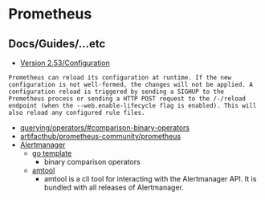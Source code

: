 # Prometheus


## Docs/Guides/...etc

* [Version 2.53/Configuration](https://prometheus.io/docs/prometheus/2.53/configuration/configuration/)

```
Prometheus can reload its configuration at runtime. If the new configuration is not well-formed, the changes will not be applied. A configuration reload is triggered by sending a SIGHUP to the Prometheus process or sending a HTTP POST request to the /-/reload endpoint (when the --web.enable-lifecycle flag is enabled). This will also reload any configured rule files.
```

* [querying/operators/#comparison-binary-operators](https://prometheus.io/docs/prometheus/latest/querying/operators/#comparison-binary-operators)
* [artifacthub/prometheus-community/prometheus](https://artifacthub.io/packages/helm/prometheus-community/prometheus)
* [Alertmanager](https://prometheus.io/docs/alerting/latest/overview/)
    * [go template](https://pkg.go.dev/text/template)
        * binary comparison operators
    * [amtool](https://github.com/prometheus/alertmanager?tab=readme-ov-file#amtool)
        * amtool is a cli tool for interacting with the Alertmanager API. It is bundled with all releases of Alertmanager.